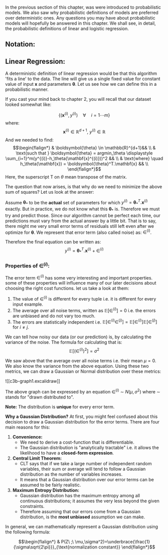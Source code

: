 In the previous section of this chapter, was were introduced to probabilistic models. We also saw why probabilistic  definitions of models are preferred over deterministic ones. Any questions you may have about probabilistic models will hopefully be answered in this chapter. We shall see, in detail, the probabilistic definitions of linear and logistic regression.

## Notation:

## Linear Regression:

A deterministic definition of linear regression would be that this algorithm 'fits a line' to the data. The line will give us a single fixed value for constant value of input $\mathbf{x}$ and parameters $\boldsymbol{\theta}$. Let us see how we can define this in a probabilistic manner.

If you cast your mind back to chapter 2, you will recall that our dataset looked somewhat like:

$$\{(\mathbf{x}^{(i)},y^{(i)})\quad \forall \quad i=1 \cdots m\}$$
where:
$$\mathbf{x}^{(i)} \in \mathbb{R}^{d+1}, \ y^{(i)} \in \mathbb{R}$$
And we needed to find:
$$\begin{flalign*}
& \boldsymbol{\theta} \in \mathbb{R}^{d+1}&& \\
& \text{such that } \boldsymbol{\theta} = argmin_\theta \displaystyle \sum_{i=1}^m(y^{(i)}-h_\theta(\mathbf{x}^{(i)}))^2 && \\
& \text{where} \quad h_\theta(\mathbf{x}) = \boldsymbol{\theta}^T.\mathbf{x} && \\
\end{flalign*}$$
Here, the superscript T on $\theta$ mean transpose of the matrix.

The question that now arises, is that why do we need to minimize the above sum of squares? Let us look at the answer:

Assume $\boldsymbol{\theta}_*$ to be the **actual** set of parameters for which $y^{(i)} = \boldsymbol{\theta}_*^T.\mathbf{x}^{(i)}$ exactly. But in practice, we do not know what this $\boldsymbol{\theta}_*$ is. Therefore we must try and predict those. Since our algorithm cannot be perfect each time, our predictions must vary from the actual answer by a little bit. That is to say, there might me very small error terms of residuals still left even after we optimize for $\boldsymbol{\theta}$. We represent that error term (also called noise) as: $\in^{(i)}$.

Therefore the final equation can be written as:
$$y^{(i)} = \boldsymbol{\theta}_*^T.\mathbf{x}^{(i)} + \in^{(i)}$$
### Properties of $\in^{(i)}$:

The error term $\in^{(i)}$ has some very interesting and important properties. some of these properties will influence many of our later decisions about choosing the right cost functions. let us take a look at them:

1. The value of $\in^{(i)}$ is different for every tuple i.e. it is different for every input example.
2. The average over all noise terms, written as $\mathbb{E}[\in^{(i)}]=0$ i.e.  the errors are unbiased and do not vary too much.
3. The errors are statistically independent i.e. 
   $\mathbb{E}[\in^{(i)} \in^{(j)}]=\mathbb{E}[\in^{(i)}]\mathbb{E}[\in^{(j)}] \text{ for } i\neq j$.

We can tell how noisy our data (or our prediction) is, by calculating the variance of the noise. The formula for calculating that is:
$$\mathbb{E}[(\in^{(i)})^2]=\sigma^2$$

We saw above that the average over all noise terms i.e. their mean $\mu=0$. We also know the variance from the above equation. Using these two metrics, we can draw a Gaussian or Normal distribution over these metrics:

![[c3b-graph1.excalidraw]]

The above graph can be expressed by an equation $\in^{(i)} \ \sim \ N(\mu,\sigma^2)$ where $\sim$ stands for "drawn distributed to".

**Note:** The distribution is **unique** for every error term.

**Why a Gaussian Distribution?**
At first, you might feel confused about this decision to draw a Gaussian distribution for the error terms. There are four main reasons for this:

1. **Convenience:** 
   - We need to derive a cost-function that is differentiable. 
   - The Gaussian distribution is "analytically tractable" i.e. it allows the likelihood to have a **closed-form expression**.
2. **Central Limit Theorem:**
   - CLT says that if we take a large number of independent random variables, their sum or average will tend to follow a Gaussian distribution as the number of variables increases.
   - It means that a Gaussian distribution over our error terms can be assumed to be fairly realistic.
3. **Maximum Entropy Distribution:**
   - Gaussian distribution has the maximum entropy among all continuous distributions; it assumes the very less beyond the given constraints.
   - Therefore assuming that our errors come from a Gaussian distribution, is the **most unbiased** assumption we can make.

In general, we can mathematically represent a Gaussian distribution using the following formula:

$$\begin{flalign*}
& P(Z\ ;\ \mu,\sigma^2)=\underbrace{\frac{1}{\sigma\sqrt{2\pi}}}_{\text{normalization constant}}
\end{flalign*}$$
